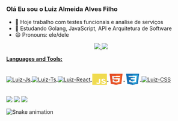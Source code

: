 ### Olá Eu sou o Luiz Almeida Alves Filho

- 🔭 Hoje trabalho com testes funcionais e analise de serviços
- 🌱 Estudando Golang, JavaScript, API e Arquitetura de Software
- 😄 Pronouns: ele/dele

<div align="center">
  <a href="https://github.com/luizengdev">
  <img height="180em" src="https://github-readme-stats.vercel.app/api?username=luizengdev&show_icons=true&theme=tokyonight&include_all_commits=true&count_private=true"/>
  <img height="180em" src="https://github-readme-stats.vercel.app/api/top-langs/?username=luizengdev&layout=compact&langs_count=10&theme=tokyonight"/>
</div>

**Languages and Tools:**  
<div style="display: inline_block"><br>
<img align="center" alt="Luiz-Js" height="30" width="40" src="https://cdn.jsdelivr.net/gh/devicons/devicon/icons/go/go-original.svg" />
  <img align="center" alt="Luiz-Ts" height="30" width="40" src="https://cdn.jsdelivr.net/gh/devicons/devicon/icons/linux/linux-original.svg" />
  <img align="center" alt="Luiz-React" height="30" width="40" src="https://cdn.jsdelivr.net/gh/devicons/devicon/icons/docker/docker-original-wordmark.svg" />
  <img align="center" alt="Luiz-Ts" height="30" width="40" src="https://raw.githubusercontent.com/devicons/devicon/master/icons/javascript/javascript-plain.svg">
  <img align="center" alt="Luiz-HTML" height="30" width="40" src="https://raw.githubusercontent.com/devicons/devicon/master/icons/html5/html5-original.svg">
  <img align="center" alt="Luiz-CSS" height="30" width="40" src="https://raw.githubusercontent.com/devicons/devicon/master/icons/css3/css3-original.svg">
  <img align="center" alt="Luiz-CSS" height="30" width="40" src="https://cdn.jsdelivr.net/gh/devicons/devicon/icons/mysql/mysql-original.svg" />
</div>
  
##
  
<div> 
 <a href="https://instagram.com/almeidaalvesfilho" target="_blank"><img src="https://img.shields.io/badge/-Instagram-%23E4405F?style=for-the-badge&logo=instagram&logoColor=white" target="_blank"></a>
 <a href = "mailto:luizengdev@gmail.com"><img src="https://img.shields.io/badge/-Gmail-%23333?style=for-the-badge&logo=gmail&logoColor=white" target="_blank"></a>
 <a href="https://www.linkedin.com/in/luiz-almeida-alves-filho-1bb55756" target="_blank"><img src="https://img.shields.io/badge/-LinkedIn-%230077B5?style=for-the-badge&logo=linkedin&logoColor=white" target="_blank"></a> 
</div>
  
![Snake animation](https://github.com/luizengdev/luizengdev/blob/output/github-contribution-grid-snake.svg)
